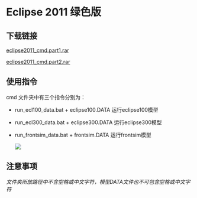 # Eclipse 2011 绿色版

## 下载链接

[eclipse2011_cmd.part1.rar](https://oldkingclub.github.io/public_images/eclipse2011_cmd.part1.rar)

[eclipse2011_cmd.part2.rar](https://oldkingclub.github.io/public_images/eclipse2011_cmd.part2.rar)

## 使用指令

cmd 文件夹中有三个指令分别为：

* run_ecl100_data.bat + eclipse100.DATA 运行eclipse100模型

* run_ecl300_data.bat + eclipse300.DATA 运行eclipse300模型

* run_frontsim_data.bat + frontsim.DATA 运行frontsim模型

  ![](https://oldkingclub.github.io/public_images/eclipse2011_cmd_run.png)



## 注意事项

_文件夹所放路径中不含空格或中文字符，模型DATA文件也不可包含空格或中文字符_

